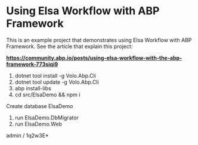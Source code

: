 # Using Elsa Workflow with ABP Framework

This is an example project that demonstrates using Elsa Workflow with ABP Framework. See the article that explain this project:

**https://community.abp.io/posts/using-elsa-workflow-with-the-abp-framework-773siqi9**

1. dotnet tool install -g Volo.Abp.Cli
2. dotnet tool update -g Volo.Abp.Cli
3. abp install-libs
4. cd src/ElsaDemo && npm i

Create database ElsaDemo

1. run ElsaDemo.DbMigrator
2. run ElsaDemo.Web

admin / 1q2w3E*